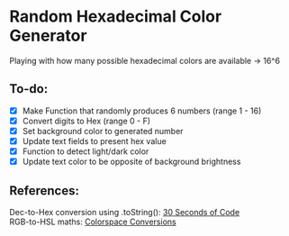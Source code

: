 # Random Hexadecimal Color Generator

 Playing with how many possible hexadecimal colors are available -> 16^6

 ## To-do:
- [x] Make Function that randomly produces 6 numbers (range 1 - 16)
- [x] Convert digits to Hex (range 0 - F)
- [x] Set background color to generated number
- [x] Update text fields to present hex value
- [x] Function to detect light/dark color
- [x] Update text color to be opposite of background brightness

## References:
Dec-to-Hex conversion using .toString(): [30 Seconds of Code](https://www.30secondsofcode.org/js/s/decimal-to-hex/)\
RGB-to-HSL maths: [Colorspace Conversions](https://www.niwa.nu/2013/05/math-behind-colorspace-conversions-rgb-hsl/)
